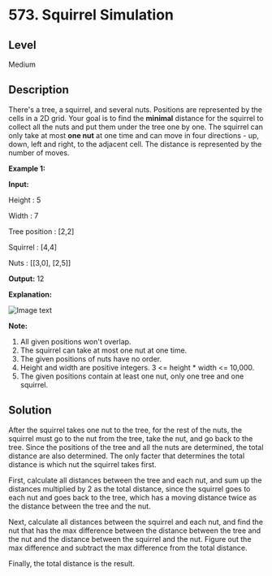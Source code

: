 # 573. Squirrel Simulation
## Level
Medium

## Description
There's a tree, a squirrel, and several nuts. Positions are represented by the cells in a 2D grid. Your goal is to find the **minimal** distance for the squirrel to collect all the nuts and put them under the tree one by one. The squirrel can only take at most **one nut** at one time and can move in four directions - up, down, left and right, to the adjacent cell. The distance is represented by the number of moves.

**Example 1:**

**Input:**

Height : 5

Width : 7

Tree position : [2,2]

Squirrel : [4,4]

Nuts : [[3,0], [2,5]]

**Output:** 12

**Explanation:**

![Image text](https://assets.leetcode.com/uploads/2018/10/22/squirrel_simulation.png)

**Note:**

1. All given positions won't overlap.
2. The squirrel can take at most one nut at one time.
3. The given positions of nuts have no order.
4. Height and width are positive integers. 3 <= height * width <= 10,000.
5. The given positions contain at least one nut, only one tree and one squirrel.

## Solution
After the squirrel takes one nut to the tree, for the rest of the nuts, the squirrel must go to the nut from the tree, take the nut, and go back to the tree. Since the positions of the tree and all the nuts are determined, the total distance are also determined. The only facter that determines the total distance is which nut the squirrel takes first.

First, calculate all distances between the tree and each nut, and sum up the distances multiplied by 2 as the total distance, since the squirrel goes to each nut and goes back to the tree, which has a moving distance twice as the distance between the tree and the nut.

Next, calculate all distances between the squirrel and each nut, and find the nut that has the max difference between the distance between the tree and the nut and the distance between the squirrel and the nut. Figure out the max difference and subtract the max difference from the total distance.

Finally, the total distance is the result.
